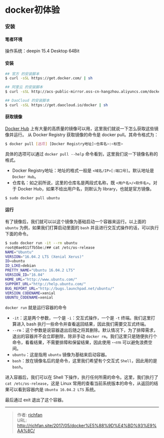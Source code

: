 # docker初体验

### 安装

#### 笔者环境

操作系统：deepin 15.4 Desktop 64Bit

<!--more-->

#### 安装

```bash
## 官方 的安装脚本
$ curl -sSL https://get.docker.com/ | sh

## 阿里云 的安装脚本
$ curl -sSL http://acs-public-mirror.oss-cn-hangzhou.aliyuncs.com/docker-engine/internet | sh -

## DaoCloud 的安装脚本
$ curl -sSL https://get.daocloud.io/docker | sh
```
#### 获取镜像

[Docker Hub](https://hub.docker.com/explore/) 上有大量的高质量的镜像可以用，这里我们就说一下怎么获取这些镜像并运行。
从 Docker Registry 获取镜像的命令是 docker pull。其命令格式为：
```bash
$ docker pull [选项] [Docker Registry地址]<仓库名>:<标签>
```
具体的选项可以通过 `docker pull --help` 命令看到，这里我们说一下镜像名称的格式。

- Docker Registry地址：地址的格式一般是 `<域名/IP>[:端口号]`。默认地址是 `Docker Hub`。
- 仓库名：如之前所说，这里的仓库名是两段式名称，既 `<用户名>/<软件名>`。对于 Docker Hub，如果不给出用户名，则默认为 library，也就是官方镜像。

```bash
$ sudo docker pull ubuntu
```

#### 运行

有了镜像后，我们就可以以这个镜像为基础启动一个容器来运行。以上面的 `ubuntu` 为例，如果我们打算启动里面的 `bash` 并且进行交互式操作的话，可以执行下面的命令。
```bash
$ sudo docker run -it --rm ubuntu
root@0ae011f7b5be:/## cat /etc/os-release  
NAME="Ubuntu"
VERSION="16.04.2 LTS (Xenial Xerus)"
ID=ubuntu
ID_LIKE=debian
PRETTY_NAME="Ubuntu 16.04.2 LTS"
VERSION_ID="16.04"
HOME_URL="http://www.ubuntu.com/"
SUPPORT_URL="http://help.ubuntu.com/"
BUG_REPORT_URL="http://bugs.launchpad.net/ubuntu/"
VERSION_CODENAME=xenial
UBUNTU_CODENAME=xenial
```
`docker run` 就是运行容器的命令

- `-it`：这是两个参数，一个是 `-i`：交互式操作，一个是 `-t` 终端。我们这里打算进入 bash 执行一些命令并查看返回结果，因此我们需要交互式终端。
- `--rm`：这个参数是说容器退出后随之将其删除。默认情况下，为了排障需求，退出的容器并不会立即删除，除非手动 `docker rm`。我们这里只是随便执行个命令，看看结果，不需要排障和保留结果，因此使用 --rm 可以避免浪费空间。
- `ubuntu`：这是指用 `ubuntu` 镜像为基础来启动容器。
- `bash`：放在镜像名后的是命令，这里我们希望有个交互式 `Shell`，因此用的是 `bash`。

进入容器后，我们可以在 Shell 下操作，执行任何所需的命令。这里，我们执行了 `cat /etc/os-release`，这是 Linux 常用的查看当前系统版本的命令，从返回的结果可以看到容器内是 `Ubuntu 16.04.2 LTS` 系统。

最后通过 exit 退出了这个容器。


---

> 作者: [richfan](https://richfan.site/)  
> URL: http://richfan.site/2017/05/docker%E5%88%9D%E4%BD%93%E9%AA%8C/  


